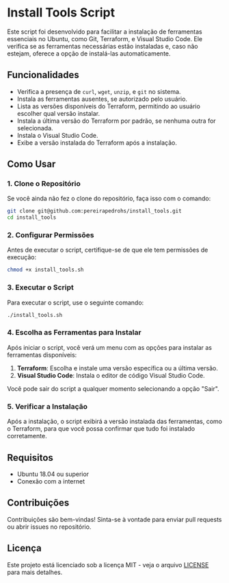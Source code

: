 # Install Tools Script

Este script foi desenvolvido para facilitar a instalação de ferramentas essenciais no Ubuntu, como Git, Terraform, e Visual Studio Code. Ele verifica se as ferramentas necessárias estão instaladas e, caso não estejam, oferece a opção de instalá-las automaticamente.

## Funcionalidades

- Verifica a presença de `curl`, `wget`, `unzip`, e `git` no sistema.
- Instala as ferramentas ausentes, se autorizado pelo usuário.
- Lista as versões disponíveis do Terraform, permitindo ao usuário escolher qual versão instalar.
- Instala a última versão do Terraform por padrão, se nenhuma outra for selecionada.
- Instala o Visual Studio Code.
- Exibe a versão instalada do Terraform após a instalação.

## Como Usar

### 1. Clone o Repositório

Se você ainda não fez o clone do repositório, faça isso com o comando:

```bash
git clone git@github.com:pereirapedrohs/install_tools.git
cd install_tools
```

### 2. Configurar Permissões

Antes de executar o script, certifique-se de que ele tem permissões de execução:

```bash
chmod +x install_tools.sh
```

### 3. Executar o Script

Para executar o script, use o seguinte comando:

```bash
./install_tools.sh
```

### 4. Escolha as Ferramentas para Instalar

Após iniciar o script, você verá um menu com as opções para instalar as ferramentas disponíveis:

1. **Terraform**: Escolha e instale uma versão específica ou a última versão.
2. **Visual Studio Code**: Instala o editor de código Visual Studio Code.

Você pode sair do script a qualquer momento selecionando a opção "Sair".

### 5. Verificar a Instalação

Após a instalação, o script exibirá a versão instalada das ferramentas, como o Terraform, para que você possa confirmar que tudo foi instalado corretamente.

## Requisitos

- Ubuntu 18.04 ou superior
- Conexão com a internet

## Contribuições

Contribuições são bem-vindas! Sinta-se à vontade para enviar pull requests ou abrir issues no repositório.

## Licença

Este projeto está licenciado sob a licença MIT - veja o arquivo [LICENSE](LICENSE) para mais detalhes.
```